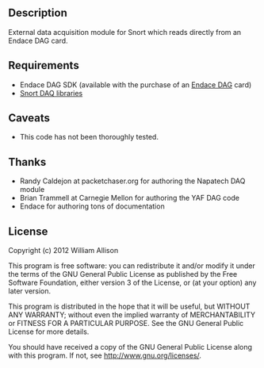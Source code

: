 ## Description

External data acquisition module for Snort which reads directly from an Endace DAG card.

## Requirements

* Endace DAG SDK (available with the purchase of an [Endace DAG](http://www.endace.com/endace-dag-high-speed-packet-capture-cards.html) card)
* [Snort DAQ libraries](http://www.snort.org/snort-downloads)

## Caveats 

* This code has not been thoroughly tested.

## Thanks

* Randy Caldejon at packetchaser.org for authoring the Napatech DAQ module
* Brian Trammell at Carnegie Mellon for authoring the YAF DAG code
* Endace for authoring tons of documentation

## License

Copyright (c) 2012 William Allison

This program is free software: you can redistribute it and/or modify
it under the terms of the GNU General Public License as published by
the Free Software Foundation, either version 3 of the License, or
(at your option) any later version.

This program is distributed in the hope that it will be useful,
but WITHOUT ANY WARRANTY; without even the implied warranty of
MERCHANTABILITY or FITNESS FOR A PARTICULAR PURPOSE.  See the
GNU General Public License for more details.

You should have received a copy of the GNU General Public License
along with this program.  If not, see <http://www.gnu.org/licenses/>.
